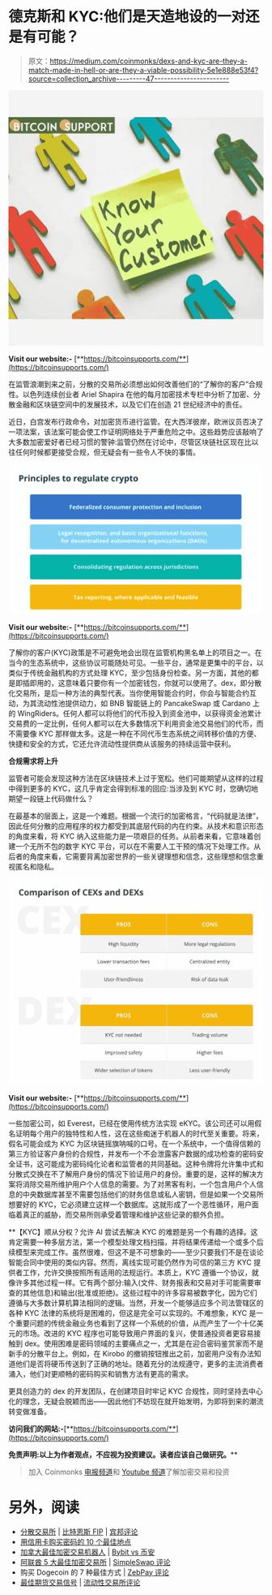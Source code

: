 # 德克斯和 KYC:他们是天造地设的一对还是有可能？

> 原文：<https://medium.com/coinmonks/dexs-and-kyc-are-they-a-match-made-in-hell-or-are-they-a-viable-possibility-5e1e888e53f4?source=collection_archive---------47----------------------->

![](img/e79e9fd496286c2fb542538875d687d9.png)

**Visit our website:-** [**https://bitcoinsupports.com/**](https://bitcoinsupports.com/)

在监管浪潮到来之前，分散的交易所必须想出如何改善他们的“了解你的客户”合规性。以色列连续创业者 Ariel Shapira 在他的每月加密技术专栏中分析了加密、分散金融和区块链空间中的发展技术，以及它们在创造 21 世纪经济中的责任。

近日，白宫发布行政命令，对加密货币进行监管。在大西洋彼岸，欧洲议员否决了一项法案，该法案可能会使工作证明网络处于严重危险之中。这些趋势应该敲响了大多数加密爱好者已经习惯的警钟:监管仍然在讨论中，尽管区块链社区现在比以往任何时候都更接受合规，但无疑会有一些令人不快的事情。

![](img/5f8aa1afc3d4f13ec8c0f9712a2f1521.png)

**Visit our website:-** [**https://bitcoinsupports.com/**](https://bitcoinsupports.com/)

了解你的客户(KYC)政策是不可避免地会出现在监管机构黑名单上的项目之一。在当今的生态系统中，这些协议可能随处可见。一些平台，通常是更集中的平台，以类似于传统金融机构的方式处理 KYC，至少包括身份检查。另一方面，其他的都是即插即用的，这意味着只要你有一个加密钱包，你就可以使用了。dex，即分散化交易所，是后一种方法的典型代表。当你使用智能合约时，你会与智能合约互动，为其流动性池提供动力，如 BNB 智能链上的 PancakeSwap 或 Cardano 上的 WingRiders。任何人都可以将他们的代币投入到资金池中，以获得资金池累计交易费的一定比例，任何人都可以在大多数情况下利用资金池交易他们的代币，而不需要像 KYC 那样做太多。这是一种在不同代币生态系统之间转移价值的方便、快捷和安全的方式，它还允许流动性提供商从该服务的持续运营中获利。

**合规需求将上升**

监管者可能会发现这种方法在区块链技术上过于宽松。他们可能期望从这样的过程中得到更多的 KYC，这几乎肯定会得到标准的回应:当涉及到 KYC 时，您确切地期望一段链上代码做什么？

在最基本的层面上，这是一个难题。根据一个流行的加密格言，“代码就是法律”，因此任何分散的应用程序的权力都受到其底层代码的内在约束。从技术和意识形态的角度来看，将 KYC 纳入这些能力是一项艰巨的任务。从前者来看，它意味着创建一个无所不包的数字 KYC 平台，可以在不需要人工干预的情况下处理工作。从后者的角度来看，它需要背离加密世界的一些关键理想和信念，这些理想和信念重视匿名和隐私。

![](img/92384b57b0ca13b88ab52bff4126dae7.png)

**Visit our website:-** [**https://bitcoinsupports.com/**](https://bitcoinsupports.com/)

一些加密公司，如 Everest，已经在使用传统方法实现 eKYC。该公司还可以用假名证明每个用户的独特性和人性，这在这些痴迷于机器人的时代至关重要。将来，假名可能会成为 KYC 为区块链摇旗呐喊的口号。在一个系统中，一个值得信赖的第三方验证客户身份的合规性，并发布一个不会泄露客户数据的成功检查的密码安全证书，这可能成为密码纯化论者和监管者的共同基础。这种令牌将允许集中式和分散式交换在不了解用户身份的情况下验证用户的身份。重要的是，这样的解决方案将消除交易所维护用户个人信息的需要。为了对黑客有利，一个包含用户个人信息的中央数据库甚至不需要包括他们的财务信息或私人密钥，但是如果一个交易所想要好的 KYC，它必须建立这样一个数据库。这就形成了一个恶性循环，用户面临着真正的威胁，而交易所则承受着管理和维护这些记录的额外负担。

**【KYC】顺从分权？允许 AI 尝试去解决 KYC 的难题是另一个有趣的选择。这肯定需要一种多层方法，第一个模型处理文档扫描，并将结果传递给一个或多个后续模型来完成工作。虽然很难，但这不是不可想象的——至少只要我们不是在谈论智能合同中使用的类似内容。然而，离线实现可能仍然作为可信的第三方 KYC 提供者工作，允许交换按照所有适用的法规运行。本质上，KYC 遵循一个协议，就像许多其他过程一样。它有两个部分:输入(文件、财务报表和交易对手可能需要审查的其他信息)和输出(批准或拒绝)。这些过程中的许多容易被数字化，因为它们遵循与大多数计算机算法相同的逻辑。当然，开发一个能够适应多个司法管辖区的各种 KYC 法律的系统将是困难的，但这是完全可以实现的。不难想象，KYC 是一个重要问题的传统金融业务也看到了这样一个系统的价值，从而产生了一个十亿美元的市场。改进的 KYC 程序也可能导致用户界面的复兴，使普通投资者更容易接触到 dex。使用困难是密码领域的主要痛点之一，尤其是在迎合密码鉴赏家而不是新手的分散平台上。例如，在 Kirobo 的撤销按钮推出之前，加密用户没有办法知道他们是否将硬币传送到了正确的地址。随着充分的法规遵守，更多的主流消费者涌入，他们对更顺畅的密码购买和销售方法有更高的需求。

更具创造力的 dex 的开发团队，在创建项目时牢记 KYC 合规性，同时坚持去中心化的理念，无疑会脱颖而出——因此他们不妨现在就开始发明，为即将到来的潮流转变做准备。

**访问我们的网站:-**[**https://bitcoinsupports.com/**](https://bitcoinsupports.com/)

**免责声明:以上为作者观点，不应视为投资建议。读者应该自己做研究。****

> 加入 Coinmonks [电报频道](https://t.me/coincodecap)和 [Youtube 频道](https://www.youtube.com/c/coinmonks/videos)了解加密交易和投资

# 另外，阅读

*   [分散交易所](https://coincodecap.com/what-are-decentralized-exchanges) | [比特恩斯 FIP](https://coincodecap.com/bitbns-fip) | [宾邦评论](https://coincodecap.com/bingbon-review)
*   [用信用卡购买密码的 10 个最佳地点](https://coincodecap.com/buy-crypto-with-credit-card)
*   [加拿大最佳加密交易机器人](https://coincodecap.com/5-best-crypto-trading-bots-in-canada) | [Bybit vs 币安](https://coincodecap.com/bybit-binance-moonxbt)
*   [阿联酋 5 大最佳加密交易所](https://coincodecap.com/best-crypto-exchanges-in-uae) | [SimpleSwap 评论](https://coincodecap.com/simpleswap-review)
*   购买 Dogecoin 的 7 种最佳方式 | [ZebPay 评论](https://coincodecap.com/zebpay-review)
*   [最佳期货交易信号](https://coincodecap.com/futures-trading-signals) | [流动性交易所评论](https://coincodecap.com/liquid-exchange-review)
